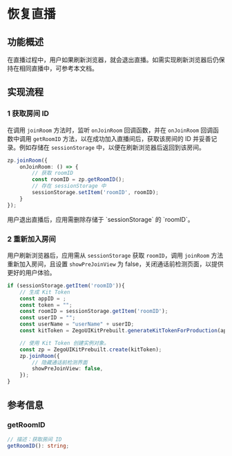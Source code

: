 # 恢复直播

## 功能概述

在直播过程中，用户如果刷新浏览器，就会退出直播。如需实现刷新浏览器后仍保持在相同直播中，可参考本文档。

## 实现流程

### 1 获取房间 ID

在调用 `joinRoom` 方法时，监听 `onJoinRoom` 回调函数，并在 `onJoinRoom` 回调函数中调用 `getRoomID` 方法，以在成功加入直播间后，获取该房间的 ID 并妥善记录。例如存储在 `sessionStorage` 中，以便在刷新浏览器后返回到该房间。

```ts
zp.joinRoom({
    onJoinRoom: () => {
        // 获取 roomID
        const roomID = zp.getRoomID();
        // 存在 sessionStorage 中
        sessionStorage.setItem('roomID', roomID);
    }   
});
```
<Note title="说明">
用户退出直播后，应用需删除存储于 `sessionStorage` 的 `roomID`。
</Note>

### 2 重新加入房间

用户刷新浏览器后，应用需从 `sessionStorage` 获取 `roomID`，调用 `joinRoom` 方法重新加入房间，且设置 `showPreJoinView` 为 false，关闭通话前检测页面，以提供更好的用户体验。

```ts
if (sessionStorage.getItem('roomID')){
    // 生成 Kit Token
    const appID = ;
    const token = "";
    const roomID = sessionStorage.getItem('roomID');
    const userID = "";
    const userName = "userName" + userID;    
    const kitToken = ZegoUIKitPrebuilt.generateKitTokenForProduction(appID, token, roomID, userID, userName);

    // 使用 Kit Token 创建实例对象。
    const zp = ZegoUIKitPrebuilt.create(kitToken);
    zp.joinRoom({
        // 隐藏通话前检测界面
        showPreJoinView: false,
    });
}
```

## 参考信息

### getRoomID

```ts
// 描述：获取房间 ID
getRoomID(): string;
```
